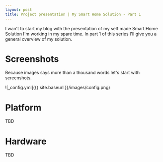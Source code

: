 ```yaml
---
layout: post
title: Project presentation | My Smart Home Solution - Part 1
---
```


I wan't to start my blog with the presentation of my self made Smart Home Solution I'm working in my spare time. In part 1 of this series I'll give you a general overview of my solution. 

# Screenshots
Because images says more than a thousand words let's start with screenshots. 

![_config.yml]({{ site.baseurl }}/images/config.png)

# Platform
TBD

# Hardware
TBD

